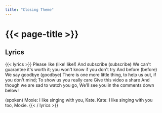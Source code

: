 ```yaml
---
title: "Closing Theme"
---
```

# {{< page-title >}}

## Lyrics
{{< lyrics >}}
Please like (like! like!)
And subscribe (subscribe)
We can't guarantee it's worth it; you won't know if you don't try
And before (before)
We say goodbye (goodbye)
There is one more little thing, to help us out, if you don't mind;
To show us you really care
Give this video a share
And though we are sad to watch you go,
We'll see you in the comments down below!

(spoken)
Moxie: I like singing with you, Kate.
Kate: I like singing with you too, Moxie.
{{< / lyrics >}}
